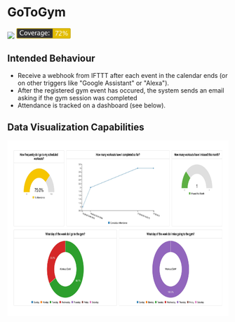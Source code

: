# GoToGym
<a href="https://ci.jpoles1.com/jpoles1/GoToGym"><img src="https://ci.jpoles1.com/api/badges/jpoles1/GoToGym/status.svg" height="25"/></a>     <a href="https://github.com/jpoles1/gopherbadger" target="_blank"><img src="https://raw.githubusercontent.com/jpoles1/GoToGym/master/coverage_badge.png" height="25"/></a>

## Intended Behaviour
- Receive a webhook from IFTTT after each event in the calendar ends (or on other triggers like "Google Assistant" or "Alexa").
- After the registered gym event has occured, the system sends an email asking if the gym session was completed
- Attendance is tracked on a dashboard (see below).

## Data Visualization Capabilities

<img src="https://raw.githubusercontent.com/jpoles1/GoToGym/master/data_preview.png.jpg" height="400"/>
